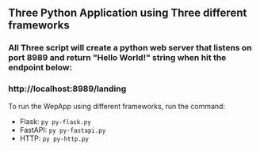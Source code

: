 ## Three Python Application using Three different frameworks
 
### All Three script will create a python web server that listens on port 8989 and return "Hello World!" string when hit the endpoint below:

### http://localhost:8989/landing


To run the WepApp using different frameworks, run the command:
 - Flask:  ```py py-flask.py```
 - FastAPI:  ```py py-fastapi.py```
 - HTTP:  ```py py-http.py```
